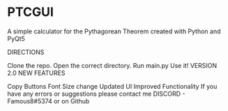 # PTCGUI
A simple calculator for the Pythagorean Theorem created with Python and PyQt5

DIRECTIONS

Clone the repo.
Open the correct directory.
Run main.py
Use it!
VERSION 2.0 NEW FEATURES

Copy Buttons
Font Size change
Updated UI
Improved Functionality
If you have any errors or suggestions please contact me DISCORD - Famous8#5374 or on Github
